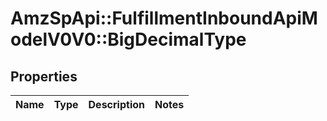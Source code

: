 # AmzSpApi::FulfillmentInboundApiModelV0V0::BigDecimalType

## Properties
Name | Type | Description | Notes
------------ | ------------- | ------------- | -------------

